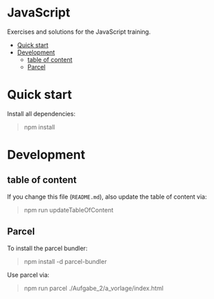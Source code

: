# JavaScript

Exercises and solutions for the JavaScript training.

<!-- START doctoc generated TOC please keep comment here to allow auto update -->
<!-- DON'T EDIT THIS SECTION, INSTEAD RE-RUN doctoc TO UPDATE -->
<!-- **Table of Contents**  *generated with [DocToc](https://github.com/thlorenz/doctoc)* -->

- [Quick start](#quick-start)
- [Development](#development)
  - [table of content](#table-of-content)
  - [Parcel](#parcel)

<!-- END doctoc generated TOC please keep comment here to allow auto update -->

# Quick start

Install all dependencies:

> npm install

# Development

## table of content

If you change this file (`README.md`), also update the table of content via:

> npm run updateTableOfContent

## Parcel

To install the parcel bundler:

> npm install -d parcel-bundler

Use parcel via:

> npm run parcel ./Aufgabe_2/a_vorlage/index.html
